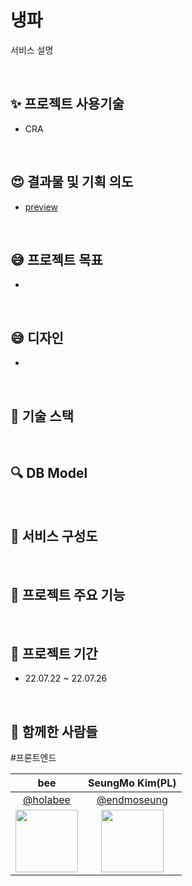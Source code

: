 # 냉파

서비스 설명

<br>

## :sparkles: 프로젝트 사용기술

-   CRA

<br>

## :heart_eyes: 결과물 및 기획 의도

-   [preview]()

<br>

## :sweat_smile: 프로젝트 목표

-

<br>

## :sweat_smile: 디자인

-

<br>

## :rocket: 기술 스택

<br>

## :mag: DB Model

<br>

## :monocle_face: 서비스 구성도

<br>

## :monocle_face: 프로젝트 주요 기능

<br>

## :calendar: 프로젝트 기간

-   22.07.22 ~ 22.07.26

<br>

## :construction_worker: 함께한 사람들
#프론트엔드

|                                  bee                                  |                               SeungMo Kim(PL)                            | 
| :-------------------------------------------------------------------: | :----------------------------------------------------------------------: |
|                [@holabee](https://github.com/holabee)                 |              [@endmoseung](https://github.com/endmoseung)                |
| <img src="https://avatars.githubusercontent.com/holabee" width="100"> | <img src="https://avatars.githubusercontent.com/endmoseung" width="100"> |
